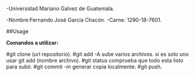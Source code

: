 -Universidad Mariano Galvez de Guatemala.

-Nombre:Fernando José García Chacón.
-Carne: 1290-18-7601.

##Usage

**Comandos a utilizar:**

#git clone (url repositorio).
#git add -A sube varios archivos. si es solo uno usar git add (nombre archivo).
#git status comprueba que todo esta listo para subir. 
#git commit -m generar copia localmente.
#git push.